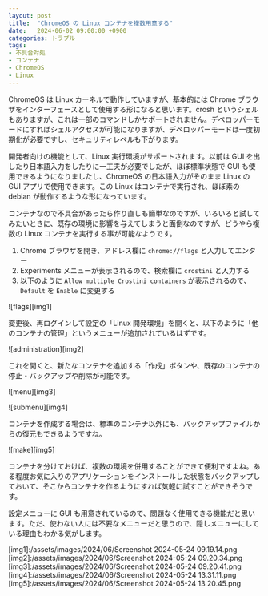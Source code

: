```yaml
---
layout: post
title:  "ChromeOS の Linux コンテナを複数用意する"
date:   2024-06-02 09:00:00 +0900
categories: トラブル
tags:
- 不具合対処
- コンテナ
- ChromeOS
- Linux
---
```

ChromeOS は Linux カーネルで動作していますが、基本的には Chrome ブラウザをインターフェースとして使用する形になると思います。crosh というシェルもありますが、これは一部のコマンドしかサポートされません。デベロッパーモードにすればシェルアクセスが可能になりますが、デベロッパーモードは一度初期化が必要ですし、セキュリティレベルも下がります。

開発者向けの機能として、Linux 実行環境がサポートされます。以前は GUI を出したり日本語入力をしたりに一工夫が必要でしたが、ほぼ標準状態で GUI も使用できるようになりましたし、ChromeOS の日本語入力がそのまま Linux の GUI アプリで使用できます。この Linux はコンテナで実行され、ほぼ素の debian が動作するような形になっています。

コンテナなので不具合があったら作り直しも簡単なのですが、いろいろと試してみたいときに、既存の環境に影響を与えてしまうと面倒なのですが、どうやら複数の Linux コンテナを実行する事が可能なようです。


1. Chrome ブラウザを開き、アドレス欄に `chrome://flags` と入力してエンター
1. Experiments メニューが表示されるので、検索欄に `crostini` と入力する
1. 以下のように `Allow multiple Crostini containers` が表示されるので、`Default` を `Enable` に変更する

![flags][img1]


変更後、再ログインして設定の「Linux 開発環境」を開くと、以下のように「他のコンテナの管理」というメニューが追加されているはずです。

![administration][img2]


これを開くと、新たなコンテナを追加する「作成」ボタンや、既存のコンテナの停止・バックアップや削除が可能です。

![menu][img3]

![submenu][img4]


コンテナを作成する場合は、標準のコンテナ以外にも、バックアップファイルからの復元もできるようですね。

![make][img5]


コンテナを分けておけば、複数の環境を併用することができて便利ですよね。ある程度お気に入りのアプリケーションをインストールした状態をバックアップしておいて、そこからコンテナを作るようにすれば気軽に試すことができそうです。

設定メニューに GUI も用意されているので、問題なく使用できる機能だと思います。ただ、使わない人には不要なメニューだと思うので、隠しメニューにしている理由もわかる気がします。



[img1]:/assets/images/2024/06/Screenshot 2024-05-24 09.19.14.png
[img2]:/assets/images/2024/06/Screenshot 2024-05-24 09.20.34.png
[img3]:/assets/images/2024/06/Screenshot 2024-05-24 09.20.41.png
[img4]:/assets/images/2024/06/Screenshot 2024-05-24 13.31.11.png
[img5]:/assets/images/2024/06/Screenshot 2024-05-24 13.20.45.png

